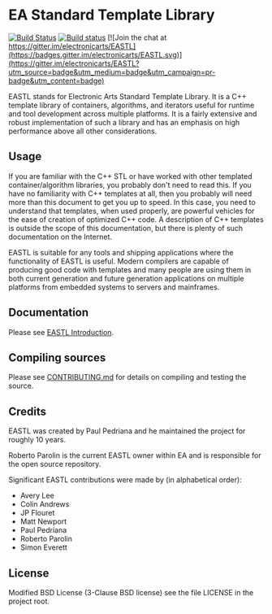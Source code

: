 # EA Standard Template Library

[![Build Status](https://travis-ci.org/electronicarts/EASTL.svg?branch=master)](https://travis-ci.org/electronicarts/EASTL)  [![Build status](https://ci.appveyor.com/api/projects/status/dtn82qr8tw8o3vmi?svg=true)](https://ci.appveyor.com/project/rparolin/eastl) [![Join the chat at https://gitter.im/electronicarts/EASTL](https://badges.gitter.im/electronicarts/EASTL.svg)](https://gitter.im/electronicarts/EASTL?utm_source=badge&utm_medium=badge&utm_campaign=pr-badge&utm_content=badge)  

EASTL stands for Electronic Arts Standard Template Library. It is a C++ template library of containers, algorithms, and iterators useful for runtime and tool development across multiple platforms. It is a fairly extensive and robust implementation of such a library and has an emphasis on high performance above all other considerations.


## Usage

If you are familiar with the C++ STL or have worked with other templated container/algorithm libraries, you probably don't need to read this. If you have no familiarity with C++ templates at all, then you probably will need more than this document to get you up to speed. In this case, you need to understand that templates, when used properly, are powerful vehicles for the ease of creation of optimized C++ code. A description of C++ templates is outside the scope of this documentation, but there is plenty of such documentation on the Internet.

EASTL is suitable for any tools and shipping applications where the functionality of EASTL is useful. Modern compilers are capable of producing good code with templates and many people are using them in both current generation and future generation applications on multiple platforms from embedded systems to servers and mainframes.


## Documentation

Please see [EASTL Introduction](https://rawgit.com/electronicarts/EASTL/master/doc/EASTL%20Introduction.html).


## Compiling sources

Please see [CONTRIBUTING.md](CONTRIBUTING.md) for details on compiling and testing the source.

## Credits

EASTL was created by Paul Pedriana and he maintained the project for roughly 10 years.  

Roberto Parolin is the current EASTL owner within EA and is responsible for the open source repository.

Significant EASTL contributions were made by (in alphabetical order):

* Avery Lee
* Colin Andrews
* JP Flouret
* Matt Newport
* Paul Pedriana
* Roberto Parolin
* Simon Everett


## License

Modified BSD License (3-Clause BSD license) see the file LICENSE in the project root.
